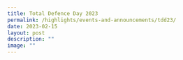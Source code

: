 ```yaml
---
title: Total Defence Day 2023
permalink: /highlights/events-and-announcements/tdd23/
date: 2023-02-15
layout: post
description: ""
image: ""
---
```

